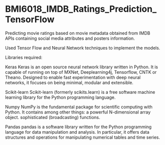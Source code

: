 # BMI6018_IMDB_Ratings_Prediction_TensorFlow

Predicting movie ratings based on movie metadata obtained from IMDB APIs containing social media attributes and posters information.

Used Tensor Flow and Neural Network techniques to implement the models.

Libraries required:

Keras
Keras is an open source neural network library written in Python. It is capable of running on top of MXNet, Deeplearning4j, Tensorflow, CNTK or Theano. Designed to enable fast experimentation with deep neural networks, it focuses on being minimal, modular and extensible.

Scikit-learn
Scikit-learn (formerly scikits.learn) is a free software machine learning library for the Python programming language.

Numpy
NumPy is the fundamental package for scientific computing with Python. It contains among other things: a powerful N-dimensional array object. sophisticated (broadcasting) functions.

Pandas
pandas is a software library written for the Python programming language for data manipulation and analysis. In particular, it offers data structures and operations for manipulating numerical tables and time series.

